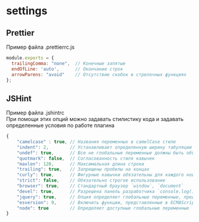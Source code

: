 # settings
## Prettier
Пример файла .prettierrc.js
```js
module.exports = {
  trailingComma: "none",  // Конечные запятые
  endOfLine: 'auto',      // Окончание строк
  arrowParens: "avoid"    // Отсутствие скобок в стрелочных функциях
};
```
## JSHint
Пример файла .jshintrc    
При помощи этих опций можно задавать стилистику кода и задавать определенные условия по работе плагина
```js
{
    "camelcase" : true, // Названия переменных в camelCase стиле
    "indent": 2,        // Устанавливает определенную ширину табуляции
    "undef": true,      // Все не глобальные переменные должны быть объявлены до их использования
    "quotmark": false,  // Согласованность стиля кавычек
    "maxlen": 120,      // Максимальная длина строки
    "trailing": true,   // Запрещены пробелы на концах
    "curly": true,      // Фигурные кавычки обязательны для каждого нового блока или области
    "strict": false,    // Обязательно строгое использование
    "browser": true,    // Стандартный браузер `window`, `document`
    "devel": true,      // Разрешена панель разработчика `console.log();`
    "jquery": true,     // Опция определяет глобальные переменные, предоставляемые библиотекой jQuery
    "esversion": 9,     // Включить функции, представленные в ECMAScript 9
    "node": true        // Определяет доступные глобальные переменные
}
```
